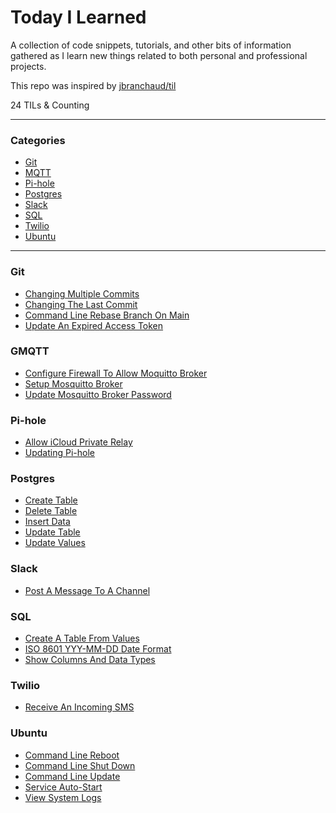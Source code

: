 # Today I Learned

A collection of code snippets, tutorials, and other bits of information gathered
as I learn new things related to both personal and professional projects.

This repo was inspired by [jbranchaud/til](https://github.com/jbranchaud/til)

24 TILs & Counting

---

### Categories

* [Git](#git)
* [MQTT](#mqtt)
* [Pi-hole](#Pi-Hole)
* [Postgres](#Postgres)
* [Slack](#slack)
* [SQL](#sql)
* [Twilio](#twilio)
* [Ubuntu](#ubuntu)

---

### Git

- [Changing Multiple Commits](git/change_multiple_commits.md)
- [Changing The Last Commit](git/change_last_commit.md)
- [Command Line Rebase Branch On Main](git/cli_rebase_main.md)
- [Update An Expired Access Token](git/update_access_token.md)

### GMQTT

- [Configure Firewall To Allow Moquitto Broker](mqtt/mosquitto_broker_allow_firewall.md)
- [Setup Mosquitto Broker](mqtt/mosquitto_broker_setup.md)
- [Update Mosquitto Broker Password](mqtt/mosquitto_broker_password_update.md)

### Pi-hole

- [Allow iCloud Private Relay](pi-hole/allow_icloud_private_relay.md)
- [Updating Pi-hole](pi-hole/updating_pi_hole.md)

### Postgres

- [Create Table](postgres/create_table.md)
- [Delete Table](postgres/delete_table.md)
- [Insert Data](postgres/insert_data.md)
- [Update Table](postgres/update_table.md)
- [Update Values](postgres/update_values.md)

### Slack

- [Post A Message To A Channel](slack/post_message_to_channel.md)

### SQL

- [Create A Table From Values](sql/create_table_from_values.md)
- [ISO 8601 YYY-MM-DD Date Format](sql/iso_8601_date_format.md)
- [Show Columns And Data Types](sql/show_columns_and_data_types.md)

### Twilio

- [Receive An Incoming SMS](twilio/receive_incoming_sms.md)

### Ubuntu

- [Command Line Reboot](ubuntu/command_line_reboot.md)
- [Command Line Shut Down](ubuntu/command_line_shutdown.md)
- [Command Line Update](ubuntu/command_line_update.md)
- [Service Auto-Start](ubuntu/service_auto_start.md)
- [View System Logs](ubuntu/view_system_logs.md)

